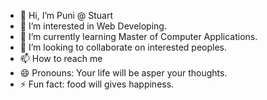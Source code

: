 - 👋 Hi, I’m Puni @ Stuart
- 👀 I’m interested in Web Developing.
- 🌱 I’m currently learning Master of Computer Applications.
- 💞️ I’m looking to collaborate on interested peoples.
- 📫 How to reach me 
- 😄 Pronouns: Your life will be asper your thoughts.
- ⚡ Fun fact: food will gives happiness.

<!---
PunithaMurugan0201/PunithaMurugan0201 is a ✨ special ✨ repository because its `README.md` (this file) appears on your GitHub profile.
You can click the Preview link to take a look at your changes.
--->
